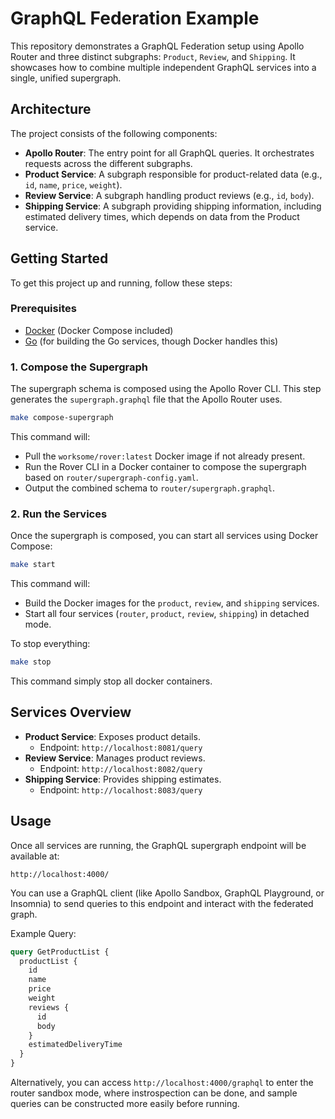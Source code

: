 # GraphQL Federation Example

This repository demonstrates a GraphQL Federation setup using Apollo Router and three distinct subgraphs: `Product`, `Review`, and `Shipping`. It showcases how to combine multiple independent GraphQL services into a single, unified supergraph.

## Architecture

The project consists of the following components:

*   **Apollo Router**: The entry point for all GraphQL queries. It orchestrates requests across the different subgraphs.
*   **Product Service**: A subgraph responsible for product-related data (e.g., `id`, `name`, `price`, `weight`).
*   **Review Service**: A subgraph handling product reviews (e.g., `id`, `body`).
*   **Shipping Service**: A subgraph providing shipping information, including estimated delivery times, which depends on data from the Product service.

## Getting Started

To get this project up and running, follow these steps:

### Prerequisites

*   [Docker](https://www.docker.com/get-started) (Docker Compose included)
*   [Go](https://golang.org/doc/install) (for building the Go services, though Docker handles this)

### 1. Compose the Supergraph

The supergraph schema is composed using the Apollo Rover CLI. This step generates the `supergraph.graphql` file that the Apollo Router uses.

```bash
make compose-supergraph
```

This command will:
*   Pull the `worksome/rover:latest` Docker image if not already present.
*   Run the Rover CLI in a Docker container to compose the supergraph based on `router/supergraph-config.yaml`.
*   Output the combined schema to `router/supergraph.graphql`.

### 2. Run the Services

Once the supergraph is composed, you can start all services using Docker Compose:

```bash
make start
```

This command will:
*   Build the Docker images for the `product`, `review`, and `shipping` services.
*   Start all four services (`router`, `product`, `review`, `shipping`) in detached mode.

To stop everything:
```bash
make stop
```

This command simply stop all docker containers.

## Services Overview

*   **Product Service**: Exposes product details.
    *   Endpoint: `http://localhost:8081/query`
*   **Review Service**: Manages product reviews.
    *   Endpoint: `http://localhost:8082/query`
*   **Shipping Service**: Provides shipping estimates.
    *   Endpoint: `http://localhost:8083/query`

## Usage

Once all services are running, the GraphQL supergraph endpoint will be available at:

```
http://localhost:4000/
```

You can use a GraphQL client (like Apollo Sandbox, GraphQL Playground, or Insomnia) to send queries to this endpoint and interact with the federated graph.

Example Query:

```graphql
query GetProductList {
  productList {
    id
    name
    price
    weight
    reviews {
      id
      body
    }
    estimatedDeliveryTime
  }
}
```

Alternatively, you can access `http://localhost:4000/graphql` to enter the router sandbox mode, where instrospection can be done, and sample queries can be constructed more easily before running.